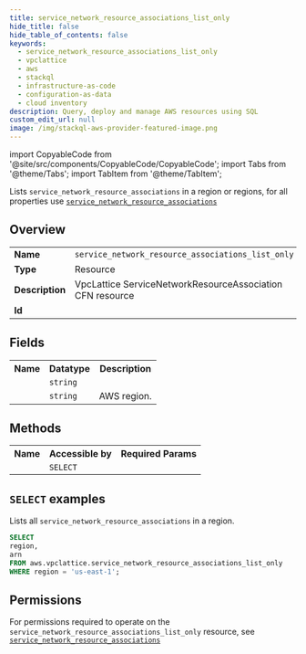 ```yaml
---
title: service_network_resource_associations_list_only
hide_title: false
hide_table_of_contents: false
keywords:
  - service_network_resource_associations_list_only
  - vpclattice
  - aws
  - stackql
  - infrastructure-as-code
  - configuration-as-data
  - cloud inventory
description: Query, deploy and manage AWS resources using SQL
custom_edit_url: null
image: /img/stackql-aws-provider-featured-image.png
---
```


import CopyableCode from '@site/src/components/CopyableCode/CopyableCode';
import Tabs from '@theme/Tabs';
import TabItem from '@theme/TabItem';

Lists <code>service_network_resource_associations</code> in a region or regions, for all properties use <a href="/services/serviceName/service_network_resource_associations/"><code>service_network_resource_associations</code></a>

## Overview
<table>
<tbody>
<tr><td><b>Name</b></td><td><code>service_network_resource_associations_list_only</code></td></tr>
<tr><td><b>Type</b></td><td>Resource</td></tr>
<tr><td><b>Description</b></td><td>VpcLattice ServiceNetworkResourceAssociation CFN resource</td></tr>
<tr><td><b>Id</b></td><td><CopyableCode code="aws.vpclattice.service_network_resource_associations_list_only" /></td></tr>
</tbody>
</table>

## Fields
<table>
<tbody>
<tr><th>Name</th><th>Datatype</th><th>Description</th></tr><tr><td><CopyableCode code="arn" /></td><td><code>string</code></td><td></td></tr>
<tr><td><CopyableCode code="region" /></td><td><code>string</code></td><td>AWS region.</td></tr>
</tbody>
</table>

## Methods

<table>
<tbody>
  <tr>
    <th>Name</th>
    <th>Accessible by</th>
    <th>Required Params</th>
  </tr>
  <tr>
    <td><CopyableCode code="list_resources" /></td>
    <td><code>SELECT</code></td>
    <td><CopyableCode code="region" /></td>
  </tr>
</tbody>
</table>

## `SELECT` examples
Lists all <code>service_network_resource_associations</code> in a region.
```sql
SELECT
region,
arn
FROM aws.vpclattice.service_network_resource_associations_list_only
WHERE region = 'us-east-1';
```


## Permissions

For permissions required to operate on the <code>service_network_resource_associations_list_only</code> resource, see <a href="/services/vpclattice/service_network_resource_associations/#permissions"><code>service_network_resource_associations</code></a>

